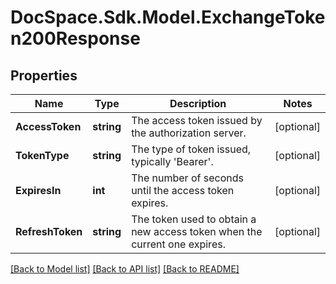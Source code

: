 # DocSpace.Sdk.Model.ExchangeToken200Response

## Properties

Name | Type | Description | Notes
------------ | ------------- | ------------- | -------------
**AccessToken** | **string** | The access token issued by the authorization server. | [optional] 
**TokenType** | **string** | The type of token issued, typically &#39;Bearer&#39;. | [optional] 
**ExpiresIn** | **int** | The number of seconds until the access token expires. | [optional] 
**RefreshToken** | **string** | The token used to obtain a new access token when the current one expires. | [optional] 

[[Back to Model list]](../README.md#documentation-for-models) [[Back to API list]](../README.md#documentation-for-api-endpoints) [[Back to README]](../README.md)

